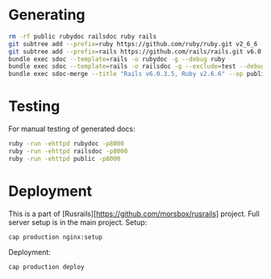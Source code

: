 # Generating

```bash
rm -rf public rubydoc railsdoc ruby rails
git subtree add --prefix=ruby https://github.com/ruby/ruby.git v2_6_6 --squash
git subtree add --prefix=rails https://github.com/rails/rails.git v6.0.3.5 --squash
bundle exec sdoc --template=rails -o rubydoc -g --debug ruby
bundle exec sdoc --template=rails -o railsdoc -g --exclude=test --debug -m "rails/README.md" rails
bundle exec sdoc-merge --title "Rails v6.0.3.5, Ruby v2.6.6" --op public --names "rails, ruby" railsdoc rubydoc
```

# Testing

For manual testing of generated docs:

```bash
ruby -run -ehttpd rubydoc -p8000
ruby -run -ehttpd railsdoc -p8000
ruby -run -ehttpd public -p8000
```

# Deployment

This is a part of [Rusrails][https://github.com/morsbox/rusrails] project. Full server setup is in the main project.
Setup:

```
cap production nginx:setup
```

Deployment:

```
cap production deploy
```
